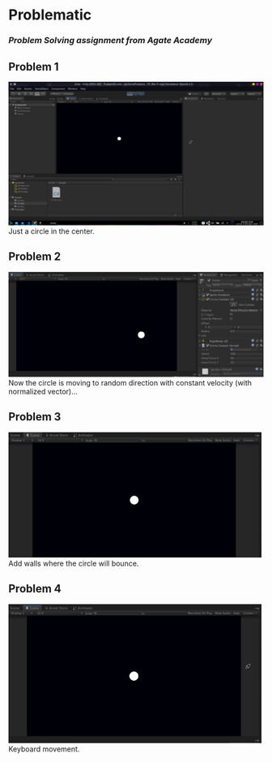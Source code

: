 # Problematic
### *Problem Solving assignment from Agate Academy*

## Problem 1
![Problem 1](git-resources/p1.png)  
Just a circle in the center.

## Problem 2
![Problem 2](git-resources/p2.png)  
Now the circle is moving to random direction with constant velocity (with normalized vector)...

## Problem 3
![Problem 3](git-resources/p3.gif)  
Add walls where the circle will bounce.

## Problem 4
![Problem 4](git-resources/p4.gif)  
Keyboard movement.

